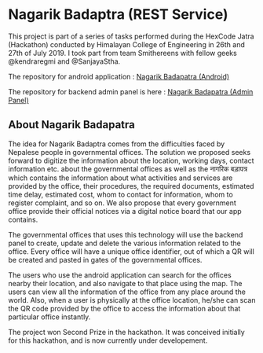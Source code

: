 # Nagarik Badaptra (REST Service)

This project is part of a series of tasks performed during the HexCode Jatra (Hackathon) conducted by Himalayan College of Engineering in 26th and 27th of July 2019. I took part from team Smithereens with fellow geeks @kendraregmi and @SanjayaStha.

The repository for android application : [Nagarik Badapatra (Android) ](https://github.com/theoctober19th/Nagarik-Badapatra-Android)

The repository for backend admin panel is here : [Nagarik Badapatra (Admin Panel) ](https://github.com/theoctober19th/Nagarik-Badapatra-Backend)


## About Nagarik Badapatra
The idea for Nagarik Badaptra comes from the difficulties faced by Nepalese people in governmental offices. The solution we proposed seeks forward to digitize the information about the location, working days, contact information etc. about the governmental offices as well as the नागरिक बड़ापत्र which contains the information about what activities and services are provided by the office, their procedures, the required documents, estimated time delay, estimated cost, whom to contact for information, whom to register complaint, and so on. We also propose that every government office provide their official notices via a digital notice board that our app contains.

The governmental offices that uses this technology will use the backend panel to create, update and delete the various information related to the office. Every office will have a unique office identifier, out of which a QR will be created and pasted in gates of the governmental offices.

The users who use the android application can search for the offices nearby their location, and also navigate to that place using the map. The users can view all the information of the office from any place around the world. Also, when a user is physically at the office location, he/she can scan the QR code provided by the office to access the information about that particular office instantly.

The project won Second Prize in the hackathon. It was conceived initially for this hackathon, and is now currently under developement.
